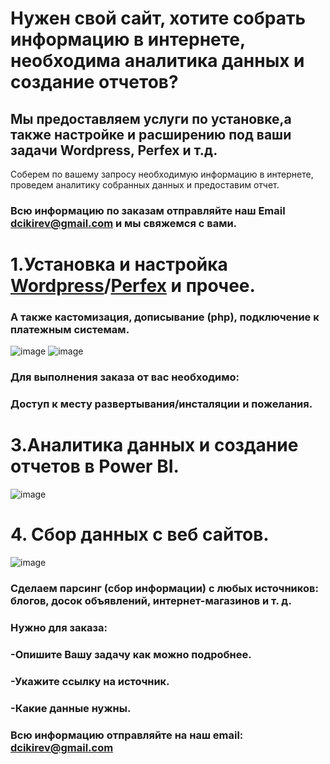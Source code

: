 # Нужен свой сайт, хотите собрать информацию в интернете, необходима аналитика данных и создание отчетов?

## Мы предоставляем услуги по установке,а также настройке и расширению  под ваши задачи Wordpress, Perfex и т.д.
Соберем по вашему запросу необходимую  информацию в интернете, проведем аналитику собранных данных и предоставим отчет.

### Всю информацию по заказам отправляйте наш Email [dcikirev@gmail.com](mailto:dcikirev@gmail.com) и мы свяжемся с вами.


# 1.Установка и настройка [Wordpress](https://www.hostinger.ru/rukovodstva/chto-takoe-wordpress-obzor-populjarnoj-cms/)/[Perfex](https://inwebpress.ru/perfex-crm-sistema-upravleniya-klientami-i-proektami/) и прочее.

### А также кастомизация, дописывание (php), подключение к платежным системам.

![image](https://user-images.githubusercontent.com/89390815/144544104-e8be7264-06a3-44f5-97cf-88830e9ae59e.png)
![image](https://user-images.githubusercontent.com/89390815/144544192-0bcd2ff1-81a7-4698-a992-a2501fe40ded.png)

### Для выполнения заказа от вас необходимо:

### Доступ к месту развертывания/инсталяции и пожелания.


# 3.Аналитика данных и создание отчетов в Power BI.

![image](https://user-images.githubusercontent.com/89390815/144544242-7e628da4-71d0-49e7-8f41-b74f398b5583.png)
 
# 4. Сбор данных с веб сайтов.

![image](https://user-images.githubusercontent.com/89390815/144544273-b24c55bb-0415-4996-9702-01b8652db4e6.png)

### Сделаем парсинг (сбор информации) с любых источников: блогов, досок объявлений, интернет-магазинов и т. д.

### Нужно для заказа:

### -Опишите Вашу задачу как можно подробнее.

### -Укажите ссылку на источник.

### -Какие данные нужны.

### Всю информацию отправляйте на наш email: [dcikirev@gmail.com](mailto:dcikirev@gmail.com)
